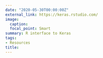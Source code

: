 ```yaml
---
date: "2020-05-30T00:00:00Z"
external_link: https://keras.rstudio.com/
image:
  caption: 
  focal_point: Smart
summary: R interface to Keras
tags:
- Resources
title: 
---
```


